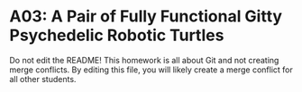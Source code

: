 # A03: A Pair of Fully Functional Gitty Psychedelic Robotic Turtles

Do not edit the README! This homework is all about Git and 
not creating merge conflicts. By editing this file, you will 
likely create a merge conflict for all other students. 



